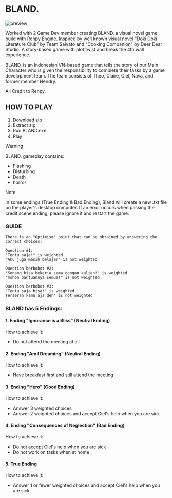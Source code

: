 # BLAND.

![preview](https://pasteboard.co/0FDSowFqXqMd.png)

Worked with 2 Game Dev member creating BLAND, a visual novel game build with Renpy Engine. Inspired by well known visual novel "Doki Doki Literature Club" by Team Salvato and "Cooking Companion" by Deer Dear Studio. A story-based game with plot twist and break the 4th wall experience.

BLAND. is an Indonesian VN-based game that tells the story of our Main Character who is given the responsibility to complete their tasks by a game development team. The team consists of Theo, Claire, Ciel, Nava, and former member Hendry.

All Credit to Renpy.

## HOW TO PLAY

1. Download zip
2. Extract zip 
3. Run BLAND.exe
4. Play


> [!WARNING]
> BLAND. gameplay contains:
> - Flashing
> - Disturbing
> - Death
> - horror


> [!NOTE]
> In some endings (True Ending & Bad Ending), Bland will create a new .txt file on the player's desktop computer. If an error occurs when passing the credit scene ending, please ignore it and restart the game.


### GUIDE

```
There is an "Optimism" point that can be obtained by answering the correct choices:
							                             
Question #1:				                 
"Tentu saja!" is weighted
"Aku juga masih belajar" is not weighted

Question berbobot #2:
"Senang bisa bekerja sama dengan kalian!" is weighted
"mohon bantuannya semua!" is not weighted

Question berbobot #3:
"Tentu saja bisa!" is weighted
Terserah kamu aja deh" is not weighted
```

### BLAND has 5 Endings:

#### 1. Ending "Ignorance is a Bliss" (Neutral Ending)
How to achieve it:
- Do not attend the meeting at all


#### 2. Ending "Am I Dreaming" (Neutral Ending)
How to achieve it:
- Have breakfast first and still attend the meeting


#### 3. Ending "Hero" (Good Ending)
How to achieve it:
- Answer 3 weighted choices
- Answer 2 weighted choices and accept Ciel's help when you are sick


#### 4. Ending "Consequences of Neglection" (Bad Ending)
How to achieve it:
- Do not accept Ciel's help when you are sick
- Do not work on tasks when at home


#### 5. True Ending
How to achieve it:
- Answer 1 or fewer weighted choices and accept Ciel's help when you are sick
